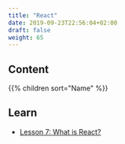 ```yaml
---
title: "React"
date: 2019-09-23T22:56:04+02:00
draft: false
weight: 65
---
```


## Content

{{% children sort="Name" %}}

## Learn

- [Lesson 7: What is React?](https://medium.com/the-road-to-react/lesson-7-what-is-react-fd0d41e96734)
